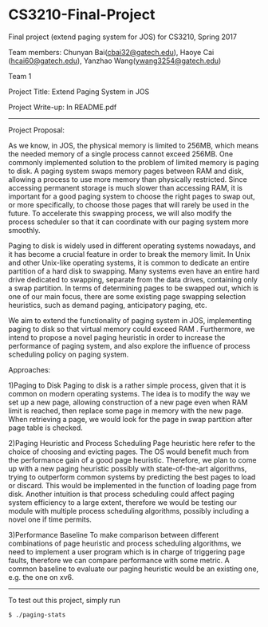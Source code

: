 CS3210-Final-Project
===========================

Final project (extend paging system for JOS) for CS3210, Spring 2017

Team members: Chunyan Bai(cbai32@gatech.edu), Haoye Cai (hcai60@gatech.edu), Yanzhao Wang(ywang3254@gatech.edu)

Team 1


Project Title: Extend Paging System in JOS

Project Write-up: In README.pdf

-----------------
Project Proposal:

As we know, in JOS, the physical memory is limited to 256MB, which means the needed memory of a single process cannot exceed 256MB. One commonly implemented solution to the problem of limited memory is paging to disk. A paging system swaps memory pages between RAM and disk, allowing a process to use more memory than physically restricted. Since accessing permanent storage is much slower than accessing RAM, it is important for a good paging system to choose the right pages to swap out, or more specifically, to choose those pages that will rarely be used in the future. To accelerate this  swapping process, we will also modify the process scheduler so that it can coordinate with our paging system more smoothly.

Paging to disk is widely used in different operating systems nowadays, and it has become a crucial feature in order to break the memory limit. In Unix and other Unix-like operating systems, it is common to dedicate an entire partition of a hard disk to swapping. Many systems even have an entire hard drive dedicated to swapping, separate from the data drives, containing only a swap partition. In terms of determining pages to be swapped out, which is one of our main focus, there are some existing page swapping selection heuristics, such as demand paging, anticipatory paging, etc.

We aim to extend the functionality of paging system in JOS, implementing paging to disk so that virtual memory could exceed RAM . Furthermore, we intend to propose a novel paging heuristic in order to increase the performance of paging system, and also explore the influence of process scheduling policy on paging system.

Approaches:

1)Paging to Disk
Paging to disk is a rather simple process, given that it is common on modern operating systems. The idea is to modify the way we set up a new page, allowing construction of a new page even when RAM limit is reached, then replace some page in memory with the new page. When retrieving a page, we would look for the page in swap partition after page table is checked.

2)Paging Heuristic and Process Scheduling
Page heuristic here refer to the choice of choosing and evicting pages. The OS would benefit much from the performance gain of a good page heuristic. Therefore, we plan to come up with a new paging heuristic possibly with state-of-the-art algorithms, trying to outperform common systems by predicting the best pages to load or discard. This would be implemented in the function of loading page from disk. Another intuition is that process scheduling could affect paging system efficiency to a large extent, therefore we would be testing our module with multiple process scheduling algorithms, possibly including a novel one if time permits.

3)Performance Baseline
To make comparison between different combinations of page heuristic and process scheduling algorithms, we need to implement a user program which is in charge of triggering page faults, therefore we can compare performance with some metric. A common baseline to evaluate our paging heuristic would be an existing one, e.g. the one on xv6.


-----------------
To test out this project, simply run
```
$ ./paging-stats
```
